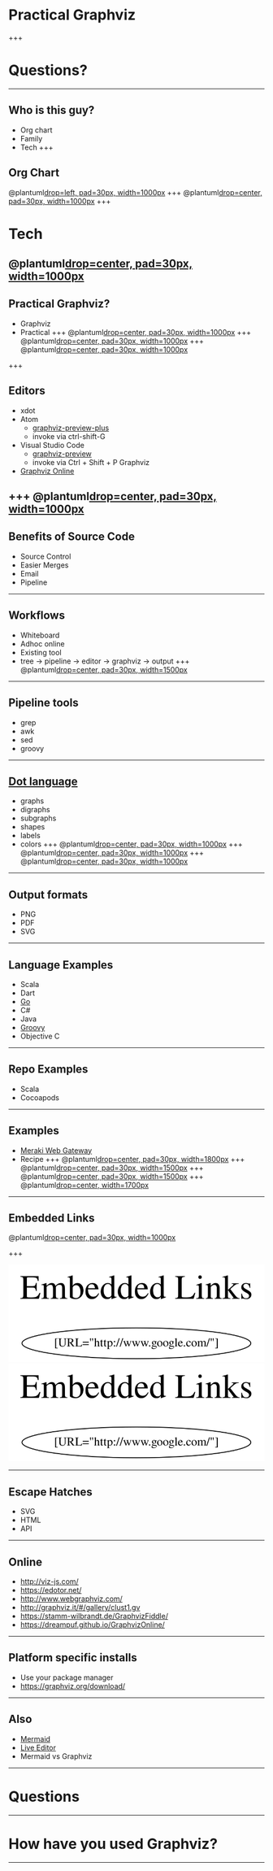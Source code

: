 # Practical Graphviz
+++
# Questions?
---
## Who is this guy?
* Org chart
* Family
* Tech
+++
## Org Chart
@plantuml[drop=left, pad=30px, width=1000px](puml/org.puml)
+++
@plantuml[drop=center, pad=30px, width=1000px](puml/family.puml)
+++
# Tech
@plantuml[drop=center, pad=30px, width=1000px](puml/tech.puml)
---
## Practical Graphviz?
* Graphviz
* Practical
+++
@plantuml[drop=center, pad=30px, width=1000px](puml/graphviz.puml)
+++
@plantuml[drop=center, pad=30px, width=1000px](puml/graph.puml)
+++
@plantuml[drop=center, pad=30px, width=1000px](puml/digraph.puml)

+++
## Editors
* xdot
* Atom
  - [graphviz-preview-plus](https://atom.io/packages/graphviz-preview-plus)
  - invoke via ctrl-shift-G
* Visual Studio Code
  - [graphviz-preview](https://marketplace.visualstudio.com/items?itemName=EFanZh.graphviz-preview)
  - invoke via Ctrl + Shift + P Graphviz
* [Graphviz Online](https://dreampuf.github.io/GraphvizOnline)

+++
@plantuml[drop=center, pad=30px, width=1000px](puml/practical.puml)
---
## Benefits of Source Code
* Source Control
* Easier Merges
* Email
* Pipeline
---
## Workflows
* Whiteboard
* Adhoc online
* Existing tool
* tree -> pipeline -> editor -> graphviz -> output
+++
@plantuml[drop=center, pad=30px, width=1500px](puml/workflow.puml)
---
## Pipeline tools
* grep
* awk
* sed
* groovy
---
## [Dot language](https://graphviz.org/doc/info/lang.html)
* graphs
* digraphs
* subgraphs
* shapes
* labels
* colors
+++
@plantuml[drop=center, pad=30px, width=1000px](puml/color.puml)
+++
@plantuml[drop=center, pad=30px, width=1000px](puml/shapes.puml)
+++
@plantuml[drop=center, pad=30px, width=1000px](puml/arrows.puml)
---
## Output formats
* PNG
* PDF
* SVG
---
## Language Examples
* Scala
* Dart
* [Go](https://graphviz.org/Gallery/directed/go-package.html)
* C#
* Java
* [Groovy](https://dreampuf.github.io/GraphvizOnline/?url=https://raw.githubusercontent.com/curtcox/Meraki-Web-Gateway/master/architecture/gateway.dot)
* Objective C
---
## Repo Examples
* Scala
* Cocoapods
---
## Examples
* [Meraki Web Gateway](https://github.com/curtcox/Meraki-Web-Gateway)
* Recipe
+++
@plantuml[drop=center, pad=30px, width=1800px](puml/pipeline.puml)
+++
@plantuml[drop=center, pad=30px, width=1500px](puml/packages.puml)
+++
@plantuml[drop=center, pad=30px, width=1500px](puml/gateway.puml)
+++
@plantuml[drop=center, width=1700px](puml/recipe.puml)
---
## Embedded Links

@plantuml[drop=center, pad=30px, width=1000px](puml/links.puml)

+++

![Embedded Links](./svg/links.svg)
<img src="./svg/links.svg">

---
## Escape Hatches
* SVG
* HTML
* API
---
## Online
* http://viz-js.com/
* https://edotor.net/
* http://www.webgraphviz.com/
* http://graphviz.it/#/gallery/clust1.gv
* https://stamm-wilbrandt.de/GraphvizFiddle/
* https://dreampuf.github.io/GraphvizOnline/
---
## Platform specific installs
* Use your package manager
* https://graphviz.org/download/
---
## Also
* [Mermaid](https://mermaid-js.github.io/mermaid/#/)
* [Live Editor](https://mermaid-js.github.io/mermaid-live-editor)
* Mermaid vs Graphviz
---
# Questions
---
# How have you used Graphviz?
---
